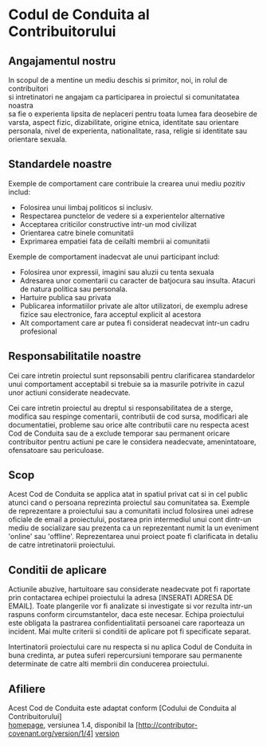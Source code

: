 # Codul de Conduita al Contribuitorului 

## Angajamentul nostru 

In scopul de a mentine un mediu deschis si primitor, noi, in rolul de contribuitori     
si intretinatori ne angajam ca participarea in proiectul si comunitatatea noastra      
sa fie o experienta lipsita de neplaceri pentru toata lumea fara deosebire de varsta,
aspect fizic, dizabilitate, origine etnica, identitate sau orientare personala,
nivel de experienta, nationalitate, rasa, religie si identitate sau orientare sexuala.    

## Standardele noastre 

Exemple de comportament care contribuie la crearea unui mediu pozitiv includ:

* Folosirea unui limbaj politicos si inclusiv.                  
* Respectarea punctelor de vedere si a experientelor alternative
* Acceptarea criticilor constructive intr-un mod civilizat      
* Orientarea catre binele comunitatii                           
* Exprimarea empatiei fata de ceilalti membrii ai comunitatii   

Exemple de comportament inadecvat ale unui participant includ:                   

* Folosirea unor expressii, imagini sau aluzii cu tenta sexuala             
* Adresarea unor comentarii cu caracter de batjocura sau insulta. Atacuri de natura
politica sau personala.                                         
* Hartuire publica sau privata                                              
* Publicarea informatiilor private ale altor utilizatori, de exemplu adrese fizice
sau electronice, fara acceptul explicit al acestora         
* Alt comportament care ar putea fi considerat neadecvat intr-un cadru profesional

## Responsabilitatile noastre                       

Cei care intretin proiectul sunt repsonsabili pentru clarificarea standardelor unui
comportament acceptabil si trebuie sa ia masurile potrivite in cazul unor actiuni 
considerate neadecvate.                                        

Cei care intretin proiectul au dreptul si responsabilitatea de a sterge, modifica
sau respinge comentarii, contributii de cod sursa, modificari ale documentatiei,
probleme sau orice alte contributii care nu respecta acest Cod de Conduita sau de a
exclude temporar sau permanent oricare contribuitor pentru actiuni pe care le
considera neadecvate, amenintatoare, ofensatoare sau periculoase.

## Scop                                                                      
                                                                             
Acest Cod de Conduita se applica atat in spatiul privat cat si in cel public atunci
cand o persoana reprezinta proiectul sau comunitatea sa. Exemple de reprezentare a
proiectului sau a comunitatii includ folosirea unei adrese oficiale de email a
proiectului, postarea prin intermediul unui cont dintr-un mediu de socializare sau
prezenta ca un reprezentant numit la un eveniment 'online' sau 'offline'. Reprezentarea
unui proiect poate fi clarificata in detaliu de catre intretinatorii proiectului.                                 

## Conditii de aplicare                                                             
                                                                                    
Actiunile abuzive, hartuitoare sau considerate neadecvate pot fi raportate prin
contactarea echipei proiectului la adresa [INSERATI ADRESA DE EMAIL]. Toate plangerile
vor fi analizate si investigate si vor rezulta intr-un raspuns conform circumstantelor,
daca este necesar. Echipa proiectului este obligata la pastrarea confidentialitatii
persoanei care raporteaza un incident. Mai multe criterii si conditii de aplicare pot
fi specificate separat.              
                                                                                    
Intertinatorii proiectului care nu respecta si nu aplica Codul de Conduita in buna
credinta, ar putea suferi repercursiuni temporare sau permanente determinate de catre
alti membrii din conducerea proiectului.                       

## Afiliere                                                                          
                                                                                      
Acest Cod de Conduita este adaptat conform [Codului de Conduita al Contribuitorului]  
[homepage], versiunea 1.4, disponibil la [http://contributor-covenant.org/version/1/4]
[version]                                                                          

[homepage]: http://contributor-covenant.org
[version]: http://contributor-covenant.org/version/1/4/